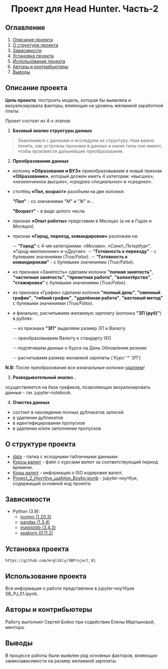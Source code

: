 # <center> Проект для Head Hunter. Часть-2 </center>
## Оглавление
1. [Описание проекта](#описание-проекта)
2. [О структуре проекта](#о-структуре-проекта)
3. [Зависимости](#Зависимости)
4. [Установка проекта](#установка-проекта)
5. [Использование проекта](#использование-проекта)
6. [Авторы и контрибьютеры](#авторы-и-контрибьютеры)
7. [Выводы](#выводы)

## Описание проекта
**Цель проекта**: построить модель, которая бы выявляла и визуализировала факторы, влияющие на уровень желаемой заработной платы.

Проект состоит из 4-х этапов:
1. **Базовый анализ структуры данных**


>Знакомимся с данными и исследуем их структуру. Нам важно понять, как устроены признаки в данных и какие типы они имеют, чтобы произвести дальнейшие преобразования.
2. **Преобразование данных**
- колонку **«Образование и ВУЗ»** приеобразовываем в новый признак **«Образование»**, который должен иметь 4 категории: *«высшее»*, «*неоконченное высшее»*, *«среднее специальное»* и *«среднее»*.
- столбец **«Пол, возраст»** разобъем на две колонки:
    
    **"Пол"** - со значаниями "М" и "Ж" и...

    **"Возраст"** - в виде целого числа.
- признак **«Опыт работы»** представим в Месяцах (а не в *Годах* и *Месяцах*)
- признак **«Город, переезд, командировки»** разложим на:

    -- **"Город"** с 4-мя категориями: *«Москва»*, «*Санкт_Петербург*", *«Город-миллионник»* и *«Другие»*.
    -- **"Готовность к переезду"** - с булевыми значениями (*True/False*).
    -- **"Готовность к командирокам"** - с булевыми значениями (*True/False*).
- из признака «Занятость» сделаем колонки **"полная занятость"**, **"частичная занятость"**, **"проектная работа"**, **"волонтёрство"**, **"стажировка"** с булевыми значениями (*True/False*).
- из признака  «График» сделаем колонки **"полный день"**, **"сменный график"**, **"гибкий график"**, **"удалённая работа"**, **"вахтовый метод"** с булевыми значениями (*True/False*).
- и финально, расчитываем желаемую зарплату (колонка **"ЗП (руб)"**) в рублях:

    -- из признака **"ЗП"** выделяем размер ЗП и Валюту
    
    -- преобразовываем Валюту к стандарту ISO
    
    -- подтягиваем данные о Курсе на День Обновления резюме

    -- расчитываем размер желаемой зарплаты (*'Курс' * 'ЗП'*)

**N.B:** После преобразования все изначальные колонки <ins>удаляем</ins>!

3. **Разведывательный анализ**...

осуществляется на базе графиков, позволяющих визуализировать данные - см. jupyter-notebook.


4. **Очистка данных**

+ состоит в нахождении полных дубликатов записей
+ в удалении дубликатов
+ в идентифицировании пропусков
+ в удалении и/или заполнении пропусков


## О структуре проекта
* [data](https://drive.google.com/file/d/1vJayOym05eqpUI1x1fca0sme-25DAKeu/view?usp=share_link) - папка с исходными табличными данными.
* [Курсы валют](https://drive.google.com/file/d/1aCm8xEhe9VjTlRm6Kb7loMEORmymY3JV/view?usp=share_link) - файл с курсами валют за соответствующий период времени.
* [Коды валют](./Currency_ISO.xlsx) - информация о ISO кодировке валют.
* [Project_2_Ноутбук_шаблон_Boyko.ipynb](https://github.com/mrglibly/4GitHub/blob/main/Project3/Project_2_Ноутбук_шаблон_Boyko.ipynb) - jupyter-ноутбук, содержащий основной код проекта.

## Зависимости
* Python (3.9):
    * [numpy (1.20.3)](https://numpy.org)
    * [pandas (1.3.4)](https://pandas.pydata.org)
    * [matplotlib (3.4.3)](https://matplotlib.org)
    * [seaborn (0.11.2)](https://seaborn.pydata.org)
## Установка проекта
```
https://github.com/mrglibly/SBProject_01
```

## Использование проекта
Вся информация о работе представлена в jupyter-ноутбуке SB_PJ_01.ipynb.
## Авторы и контрибьютеры
Работу выполнил Сергей Бойко при содействии Елены Мартыновой, ментора.
## Выводы
В процессе работы были выявлен ряд основных факторов, влияющих заимозависимости на размер желаемой зарплаты.

